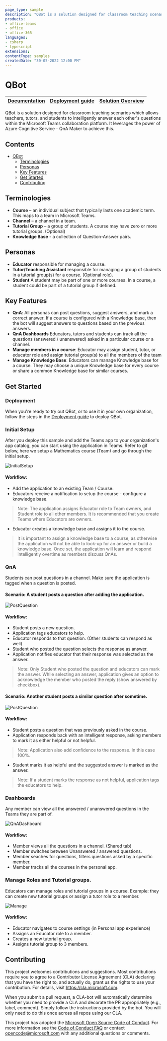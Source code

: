 ```yaml
---
page_type: sample
description: "QBot is a solution designed for classroom teaching scenarios which allows teachers, tutors, and students to intelligently answer each other's questions within the Microsoft Teams collaboration platform."
products:
- office-teams
- office
- office-365
languages:
- csharp
- typescript
extensions:
contentType: samples
createdDate: "30-05-2022 12:00 PM"
---
```


# QBot

| [Documentation](#contents) | [Deployment guide](Deployment/README.md) | [Solution Overview](Documentation/SolutionOverview.md) |
| ---- | ---- | ---- |

QBot is a solution designed for classroom teaching scenarios which allows teachers, tutors, and students to intelligently answer each other's questions within the Microsoft Teams collaboration platform. It leverages the power of Azure Cognitive Service - QnA Maker to achieve this.

## Contents
- [QBot](#app-title)
  - [Terminologies](#Terminologies)
  - [Personas](#Personas)
  - [Key Features](#key-features)
  - [Get Started](#get-started)
  - [Contributing](#contributing)

## Terminologies
- **Course** – an individual subject that typically lasts one academic term. This maps to a team in Microsoft Teams.
- **Channel** – a channel in a team.
- **Tutorial Group** – a group of students. A course may have zero or more tutorial groups. (Optional)
- **Knowledge Base** - a collection of Question-Answer pairs.

## Personas
- **Educator** responsible for managing a course.
- **Tutor/Teaching Assistant** responsible for managing a group of students in a tutorial group(s) for a course. (Optional role).
- **Student** A student may be part of one or more courses. In a course, a student could be part of a tutorial group if defined.

## Key Features
- **QnA**: All personas can post questions, suggest answers, and mark a correct answer. If a course is configured with a Knowledge base, then the bot will suggest answers to questions based on the previous answers.
- **QnA Dashboards** Educators, tutors and students can track all the questions (answered / unanswered) asked in a particular course or a channel.
- **Manage members in a course**: Educator may assign student, tutor, or educator role and assign tutorial group(s) to all the members of the team
- **Manage Knowledge Base**: Educators can manage Knowledge base for a course. They may choose a unique Knowledge base for every course or share a common Knowledge base for similar courses.

## Get Started

### Deployment
When you're ready to try out QBot, or to use it in your own organization, follow the steps in the [Deployment guide](Deployment/README.md) to deploy QBot.

### Initial Setup

After you deploy this sample and add the Teams app to your organization's app catalog, you can start using the application in Teams. Refer to gif below, here we setup a Mathematics course (Team) and go through the initial setup.

![InitialSetup](Documentation/InitialSetup.gif)

#### Workflow:
* Add the application to an existing Team / Course.
* Educators receive a notification to setup the course - configure a knowledge base.
> Note: The application assigns Educator role to Team owners, and Student role to all other members. It is recommended that you create Teams where Educators are owners.

* Educator creates a knowledge base and assigns it to the course.

> It is important to assign a knowledge base to a course, as otherwise the application will not be able to look-up for an answer or build a knowledge base. Once set, the application will learn and respond intelligently overtime as members discuss QnAs.

### QnA
Students can post questions in a channel. Make sure the application is tagged when a question is posted.

#### Scenario: A student posts a question after adding the application.
![PostQuestion](Documentation/PostQuestion.gif)

#### Workflow:
* Student posts a new question.
* Application tags educators to help.
* Educator responds to that question. (Other students can respond as well)
* Student who posted the question selects the response as answer.
* Application notifies educator that their response was selected as the answer.

> Note: Only Student who posted the question and educators can mark the answer. While selecting an answer, application gives an option to acknowledge the member who posted the reply (show answered by checkbox).

#### Scenario: Another student posts a similar question after sometime.

![PostQuestion](Documentation/PostQuestion_AutoAnswer.gif)

#### Workflow:
* Student posts a question that was previously asked in the course.
* Application responds back with an intelligent response, asking members to mark it as either helpful or not helpful.
>Note: Application also add confidence to the response. In this case 100%.

* Student marks it as helpful and the suggested answer is marked as the answer.

> Note: If a student marks the response as not helpful, application tags the educators to help.

### Dashboards
Any member can view all the answered / unanswered questions in the Teams they are part of.

![QnADashboard](Documentation/QnADashboard.gif)

#### Workflow:
* Member views all the questions in a channel. (Shared tab)
* Member switches between Unanswered / answered questions.
* Member seaches for questions, filters questions asked by a specific member.
* Member tracks all the courses in the personal app.

### Manage Roles and Tutorial groups.
Educators can manage roles and tutorial groups in a course. Example: they can create new tutorial groups or assign a tutor role to a member.

![Manage](Documentation/ManageRolesAndTGs.gif)

#### Workflow:
* Educator navigates to course settings (in Personal app experience)
* Assigns an Educator role to a member.
* Creates a new tutorial group.
* Assigns tutorial group to 3 members.

## Contributing

This project welcomes contributions and suggestions.  Most contributions require you to agree to a
Contributor License Agreement (CLA) declaring that you have the right to, and actually do, grant us
the rights to use your contribution. For details, visit https://cla.microsoft.com.

When you submit a pull request, a CLA-bot will automatically determine whether you need to provide
a CLA and decorate the PR appropriately (e.g., label, comment). Simply follow the instructions
provided by the bot. You will only need to do this once across all repos using our CLA.

This project has adopted the [Microsoft Open Source Code of Conduct](https://opensource.microsoft.com/codeofconduct/).
For more information see the [Code of Conduct FAQ](https://opensource.microsoft.com/codeofconduct/faq/) or
contact [opencode@microsoft.com](mailto:opencode@microsoft.com) with any additional questions or comments.